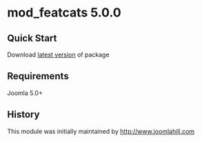 # mod_featcats 5.0.0

## Quick Start

Download <a href="https://github.com/JLTRY/mod_featcats/releases/latest" target="_blank">latest version</a> of package

## Requirements

Joomla 5.0+ 

## History

This module was initially maintained by http://www.joomlahill.com